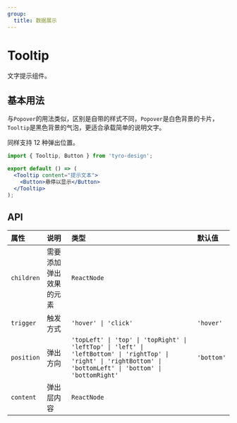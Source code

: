 ```yaml
---
group:
  title: 数据展示
---
```


# Tooltip

文字提示组件。

## 基本用法

与`Popover`的用法类似，区别是自带的样式不同，`Popover`是白色背景的卡片，`Tooltip`是黑色背景的气泡，更适合承载简单的说明文字。

同样支持 12 种弹出位置。

```jsx
import { Tooltip, Button } from 'tyro-design';

export default () => (
  <Tooltip content="提示文本">
    <Button>悬停以显示</Button>
  </Tooltip>
);
```

## API

| 属性       | 说明                   | 类型                                                                                                                                                             | 默认值     |
| :--------- | :--------------------- | :--------------------------------------------------------------------------------------------------------------------------------------------------------------- | :--------- |
| `children` | 需要添加弹出效果的元素 | `ReactNode`                                                                                                                                                      |            |
| `trigger`  | 触发方式               | `'hover' \| 'click'`                                                                                                                                             | `'hover'`  |
| `position` | 弹出方向               | `'topLeft' \| 'top' \| 'topRight' \| 'leftTop' \| 'left' \| 'leftBottom' \| 'rightTop' \| 'right' \| 'rightBottom' \| 'bottomLeft' \| 'bottom' \| 'bottomRight'` | `'bottom'` |
| `content`  | 弹出层内容             | `ReactNode`                                                                                                                                                      |            |
